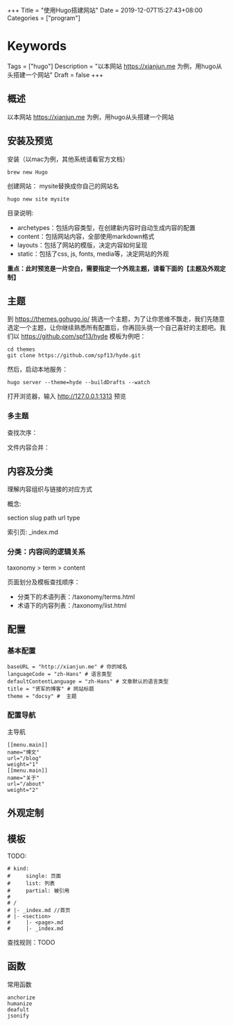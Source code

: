 +++
Title = "使用Hugo搭建网站"
Date = 2019-12-07T15:27:43+08:00
Categories = ["program"]
# Keywords
Tags = ["hugo"]
Description = "以本网站 https://xianjun.me 为例，用hugo从头搭建一个网站"
Draft = false
+++

## 概述

以本网站 <https://xianjun.me> 为例，用hugo从头搭建一个网站

## 安装及预览

安装（以mac为例，其他系统请看官方文档）
```
brew new Hugo
```

创建网站： mysite替换成你自己的网站名
```
hugo new site mysite
```

目录说明:
- archetypes：包括内容类型，在创建新内容时自动生成内容的配置
- content：包括网站内容，全部使用markdown格式
- layouts：包括了网站的模版，决定内容如何呈现
- static：包括了css, js, fonts, media等，决定网站的外观

**重点：此时预览是一片空白，需要指定一个外观主题，请看下面的【主题及外观定制】**

## 主题

到 <https://themes.gohugo.io/> 挑选一个主题，为了让你思维不飘走，我们先随意选定一个主题，让你继续熟悉所有配置后，你再回头挑一个自己喜好的主题吧。我们以 <https://github.com/spf13/hyde> 模板为例吧：

```
cd themes
git clone https://github.com/spf13/hyde.git
```
然后，启动本地服务：
```
hugo server --theme=hyde --buildDrafts --watch
```
打开浏览器，输入 <http://127.0.0.1:1313> 预览

### 多主题

查找次序：

文件内容合并：

## 内容及分类

理解内容组织与链接的对应方式

概念:

section
slug
path
url
type

索引页: _index.md

### 分类：内容间的逻辑关系

taxonomy > term > content

页面划分及模板查找顺序：
- 分类下的术语列表：/taxonomy/terms.html
- 术语下的内容列表：/taxonomy/list.html


## 配置

### 基本配置
```
baseURL = "http://xianjun.me" # 你的域名
languageCode = "zh-Hans" # 语言类型
defaultContentLanguage = "zh-Hans" # 文章默认的语言类型
title = "贤军的博客" # 网站标题
theme = "docsy" #  主题
```

### 配置导航

主导航
```
[[menu.main]]
name="博文"
url="/blog"
weight="1"
[[menu.main]]
name="关于"
url="/about"
weight="2"
```

## 外观定制

## 模板

TODO:

```
# kind:
#     single: 页面
#     list: 列表
#     partial: 被引用
# 
# /
# |- _index.md //首页
# |- <section>
#     |- <page>.md
#     |- _index.md
```

查找规则：TODO

## 函数

常用函数
```
anchorize
humanize
deafult
jsonify
```

